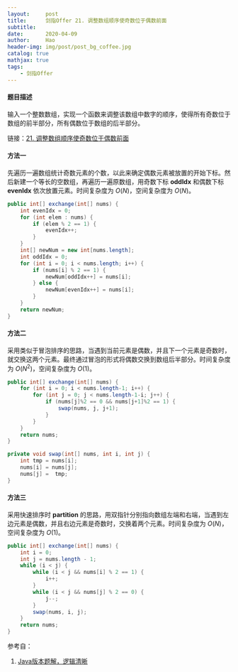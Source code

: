 ```yaml
---
layout:     post
title:      剑指Offer 21. 调整数组顺序使奇数位于偶数前面
subtitle:   
date:       2020-04-09
author:     Hao
header-img: img/post/post_bg_coffee.jpg
catalog: true
mathjax: true
tags:
    - 剑指Offer
---
```


#### 题目描述

输入一个整数数组，实现一个函数来调整该数组中数字的顺序，使得所有奇数位于数组的前半部分，所有偶数位于数组的后半部分。

链接：[21. 调整数组顺序使奇数位于偶数前面](https://leetcode-cn.com/problems/diao-zheng-shu-zu-shun-xu-shi-qi-shu-wei-yu-ou-shu-qian-mian-lcof/)

#### 方法一

先遍历一遍数组统计奇数元素的个数，以此来确定偶数元素被放置的开始下标。然后新建一个等长的空数组，再遍历一遍原数组，用奇数下标 **oddIdx** 和偶数下标 **evenIdx** 依次放置元素。时间复杂度为 $O(N)$，空间复杂度为 $O(N)$。

```java
public int[] exchange(int[] nums) {
    int evenIdx = 0;
    for (int elem : nums) {
        if (elem % 2 == 1) {
            evenIdx++;
        }
    }
    int[] newNum = new int[nums.length];
    int oddIdx = 0;
    for (int i = 0; i < nums.length; i++) {
        if (nums[i] % 2 == 1) {
            newNum[oddIdx++] = nums[i];
        } else {
            newNum[evenIdx++] = nums[i];
        }
    }
    return newNum;
}
```

#### 方法二

采用类似于冒泡排序的思路，当遇到当前元素是偶数，并且下一个元素是奇数时，就交换这两个元素。最终通过冒泡的形式将偶数交换到数组后半部分。时间复杂度为 $O(N^{2})$，空间复杂度为 $O(1)$。

```java
public int[] exchange(int[] nums) {
    for (int i = 0; i < nums.length-1; i++) {
        for (int j = 0; j < nums.length-1-i; j++) {
            if (nums[j]%2 == 0 && nums[j+1]%2 == 1) {
                swap(nums, j, j+1);
            }
        }
    }
    return nums;
}

private void swap(int[] nums, int i, int j) {
    int tmp = nums[i];
    nums[i] = nums[j];
    nums[j] =  tmp;
}
```

#### 方法三

采用快速排序时  **partition** 的思路，用双指针分别指向数组左端和右端，当遇到左边元素是偶数，并且右边元素是奇数时，交换着两个元素。时间复杂度为 $O(N)$，空间复杂度为 $O(1)$。

```java
public int[] exchange(int[] nums) {
    int i = 0;
    int j = nums.length - 1;
    while (i < j) {
        while (i < j && nums[i] % 2 == 1) {
            i++;
        }
        while (i < j && nums[j] % 2 == 0) {
            j--;
        }
        swap(nums, i, j);
    }
    return nums;
}
```

参考自：
1. [Java版本题解，逻辑清晰](https://leetcode-cn.com/problems/biao-shi-shu-zhi-de-zi-fu-chuan-lcof/solution/javaban-ben-ti-jie-luo-ji-qing-xi-by-yangshyu6/)